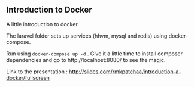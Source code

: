 ## Introduction to Docker

A little introduction to docker.

The laravel folder sets up services (hhvm, mysql and redis) using docker-compose.

Run using `docker-compose up -d` . Give it a little time to install composer dependencies and go to http://localhost:8080/ to see the magic. 

Link to the presentation : <a href="http://slides.com/rmkpatchaa/introduction-a-docker/fullscreen" target="_blank"> http://slides.com/rmkpatchaa/introduction-a-docker/fullscreen</a>
